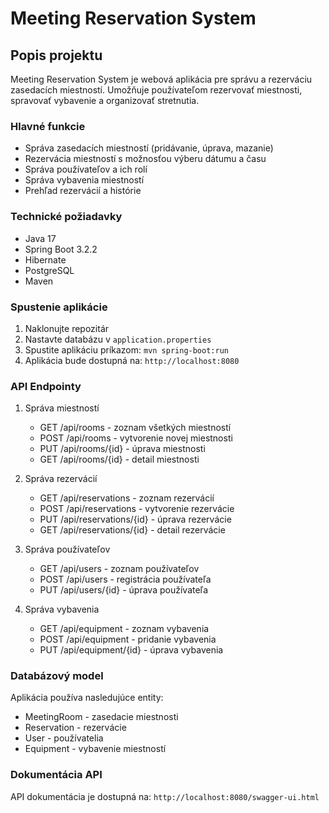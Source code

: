 # Meeting Reservation System

## Popis projektu
Meeting Reservation System je webová aplikácia pre správu a rezerváciu zasedacích miestností. Umožňuje používateľom rezervovať miestnosti, spravovať vybavenie a organizovať stretnutia.

### Hlavné funkcie
- Správa zasedacích miestností (pridávanie, úprava, mazanie)
- Rezervácia miestností s možnosťou výberu dátumu a času
- Správa používateľov a ich rolí
- Správa vybavenia miestností
- Prehľad rezervácií a histórie

### Technické požiadavky
- Java 17
- Spring Boot 3.2.2
- Hibernate
- PostgreSQL
- Maven

### Spustenie aplikácie
1. Naklonujte repozitár
2. Nastavte databázu v `application.properties`
3. Spustite aplikáciu príkazom: `mvn spring-boot:run`
4. Aplikácia bude dostupná na: `http://localhost:8080`

### API Endpointy
1. Správa miestností
   - GET /api/rooms - zoznam všetkých miestností
   - POST /api/rooms - vytvorenie novej miestnosti
   - PUT /api/rooms/{id} - úprava miestnosti
   - GET /api/rooms/{id} - detail miestnosti

2. Správa rezervácií
   - GET /api/reservations - zoznam rezervácií
   - POST /api/reservations - vytvorenie rezervácie
   - PUT /api/reservations/{id} - úprava rezervácie
   - GET /api/reservations/{id} - detail rezervácie

3. Správa používateľov
   - GET /api/users - zoznam používateľov
   - POST /api/users - registrácia používateľa
   - PUT /api/users/{id} - úprava používateľa

4. Správa vybavenia
   - GET /api/equipment - zoznam vybavenia
   - POST /api/equipment - pridanie vybavenia
   - PUT /api/equipment/{id} - úprava vybavenia

### Databázový model
Aplikácia používa nasledujúce entity:
- MeetingRoom - zasedacie miestnosti
- Reservation - rezervácie
- User - používatelia
- Equipment - vybavenie miestností

### Dokumentácia API
API dokumentácia je dostupná na: `http://localhost:8080/swagger-ui.html`
